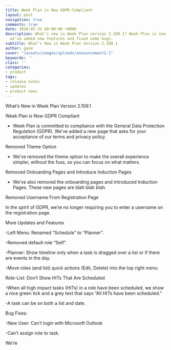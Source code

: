 ```yaml
---
title: Week Plan is Now GDPR-Compliant
layout: post
navigation: true
comments: true
date: 2018-05-31 00:00:00 +0000
description: What’s new in Week Plan version 2.109.1? Week Plan is now GDPR-compliant,
  we've added new features and fixed some bugs.
subtitle: What’s New in Week Plan Version 2.109.1
author: gene
cover: "/assets/images/uploads/announcement2-1"
keywords: ''
class: ''
categories:
- product
tags:
- release notes
- updates
- product news
---
```

What’s New in Week Plan Version 2.109.1

Week Plan is Now GDPR Compliant

- Week Plan is committed to compliance with the General Data Protection Regulation (GDPR). We’ve added a new page that asks for your acceptance of our terms and privacy policy. 

Removed Theme Option

- We’ve removed the theme option to make the overall experience simpler, without the fuss, so you can focus on what matters. 

Removed Onboarding Pages and Introduce Induction Pages

- We’ve also removed the onboarding pages and introduced Induction Pages. These new pages are blah blah blah. 

Removed Username From Registration Page

In the spirit of GDPR, we’re no longer requiring you to enter a username on the registration page.

More Updates and Features

-Left Menu: Renamed “Schedule” to “Planner”.

-Removed default role “Self”.

-Planner: Show timeline only when a task is dragged over a list or if there are events in the day.

-Move roles (and list) quick actions (Edit, Delete) into the top right menu

Role-List: Don’t Show HITs That Are Scheduled 

-When all high impact tasks (HITs) in a role have been scheduled, we show a nice green tick and a grey text that says “All HITs have been scheduled.”

-A task can be on both a list and date.

Bug Fixes:

-New User: Can’t login with Microsoft Outlook

-Can’t assign role to task.

We’re